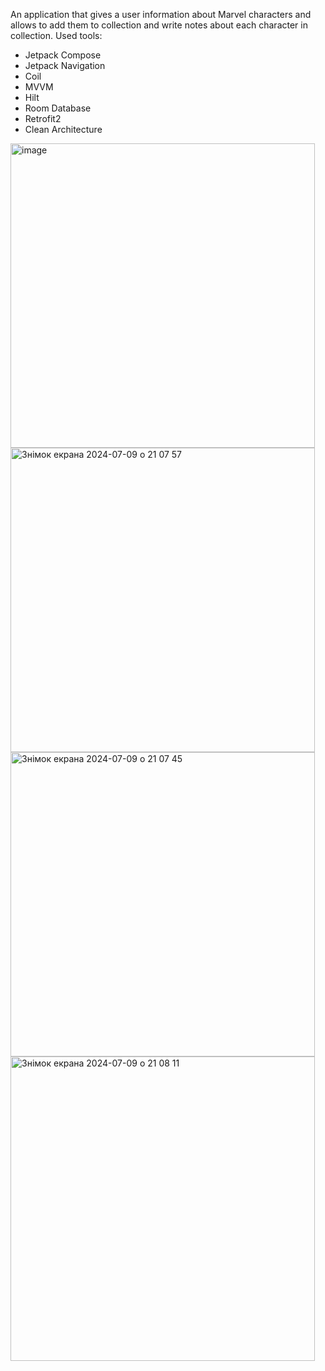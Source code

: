 An application that gives a user information about Marvel characters and allows to add them to collection and write notes about each character in collection.
Used tools: 
- Jetpack Compose
- Jetpack Navigation
- Coil
- MVVM
- Hilt
- Room Database
- Retrofit2
- Clean Architecture

<img width="487" alt="image" src="https://github.com/BohunD/ComicsLibrary/assets/90133397/f950d88c-e1dc-4b6b-a930-7e194cf5cd9e">
<img width="487" alt="Знімок екрана 2024-07-09 о 21 07 57" src="https://github.com/BohunD/ComicsLibrary/assets/90133397/89f28d17-0c50-48cb-a5f2-6f723ea1969e">
<img width="487" alt="Знімок екрана 2024-07-09 о 21 07 45" src="https://github.com/BohunD/ComicsLibrary/assets/90133397/7a1f9cb8-0396-44c6-99d0-0dfdc3e0961b">
<img width="487" alt="Знімок екрана 2024-07-09 о 21 08 11" src="https://github.com/BohunD/ComicsLibrary/assets/90133397/cf6e5363-4390-4b94-a5c1-8e6addb234e4">
